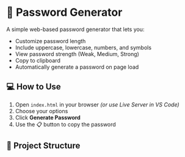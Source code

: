 # 🔐 Password Generator

A simple web-based password generator that lets you:
- Customize password length
- Include uppercase, lowercase, numbers, and symbols
- View password strength (Weak, Medium, Strong)
- Copy to clipboard
- Automatically generate a password on page load

## 💻 How to Use

1. Open `index.html` in your browser *(or use Live Server in VS Code)*
2. Choose your options
3. Click **Generate Password**
4. Use the 📋 button to copy the password

## 📁 Project Structure

